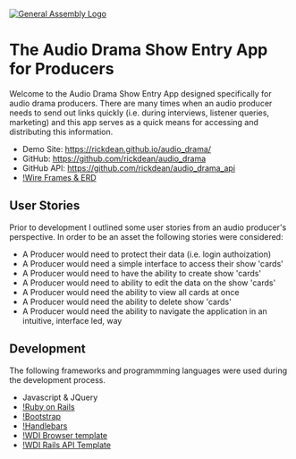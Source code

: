 [![General Assembly Logo](https://camo.githubusercontent.com/1a91b05b8f4d44b5bbfb83abac2b0996d8e26c92/687474703a2f2f692e696d6775722e636f6d2f6b6538555354712e706e67)](https://generalassemb.ly/education/web-development-immersive)

# The Audio Drama Show Entry App for Producers

Welcome to the Audio Drama Show Entry App designed specifically for audio drama producers.
There are many times when an audio producer needs to send out links quickly (i.e. during
interviews, listener queries, marketing) and this app serves as a quick means for
accessing and distributing this information.

- Demo Site: https://rickdean.github.io/audio_drama/
- GitHub: https://github.com/rickdean/audio_drama
- GitHub API: https://github.com/rickdean/audio_drama_api
- [!Wire Frames & ERD](https://www.dropbox.com/sh/cuewrcmuhxanh68/AABAR-ZLFyf0Ojz4nKhptlIRa?dl=0)

## User Stories

Prior to development I outlined some user stories from an audio producer's
perspective.  In order to be an asset the following stories were considered:

- A Producer would need to protect their data (i.e. login authoization)
- A Producer would need a simple interface to access their show 'cards'
- A Producer would need to have the ability to create show 'cards'
- A Producer would need to ability to edit the data on the show 'cards'
- A Producer would need the ability to view all cards at once
- A Producer would need the ability to delete show 'cards'
- A Producer would need the ability to navigate the application in an intuitive,
interface led, way



## Development

The following frameworks and programmming languages were used during the
development process.

- Javascript & JQuery
- [!Ruby on Rails](http://rubyonrails.org/)
- [!Bootstrap](https://v4-alpha.getbootstrap.com/)
- [!Handlebars](http://handlebarsjs.com/)
- [!WDI Browser template](https://github.com/ga-wdi-boston/browser-template)
- [!WDI Rails API Template](https://github.com/ga-wdi-boston/rails-api-template)
